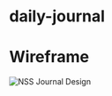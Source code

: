 # daily-journal

# Wireframe 
![NSS Journal Design](https://user-images.githubusercontent.com/38992646/90334486-f1549a80-df9b-11ea-87e4-b8e851eb9eb2.PNG)
